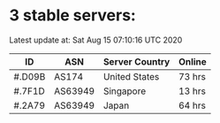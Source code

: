 # 3 stable servers:

Latest update at: Sat Aug 15 07:10:16 UTC 2020

| ID | ASN | Server Country | Online |
| -- | --- | -------------- | ------ |
| #.D09B | AS174 | United States | 73 hrs |
| #.7F1D | AS63949 | Singapore | 13 hrs |
| #.2A79 | AS63949 | Japan | 64 hrs |

